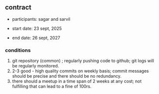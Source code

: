 ## contract 
- participants: sagar and sarvil 

- start date: 23 sept, 2025
- end date: 26 sept, 2027



### conditions 
1. git repository (common) ; regularly pushing code to github; git logs will be regularly monitored. 
2. 2-3 good - high quality commits on weekly basis; commit messages should be precise and there should be no redundancy. 
3. there should a meetup in a time span of 2 weeks at any cost; not fulfilling that can lead to a fine of 100rs. 



